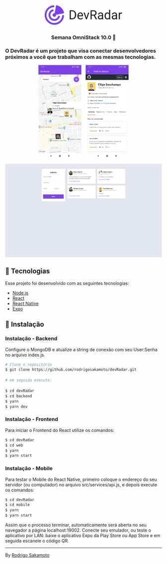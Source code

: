<h1 align="center">
  <img src=".github/logo.svg" alt="DevRadar" width="250px"/>
</h1>

<h3 align="center">
Semana OmniStack 10.0 🚀 
</h3>

<h3>
O DevRadar é um projeto que visa conectar desenvolvedores próximos a você que trabalham com as mesmas tecnologias.
</h3>

<p align="center">
  <img src=".github/home.jpeg" alt="Mobile" border="0" height="300" style="margin-right: 10px">
  <img src=".github/profile.jpeg" alt="Mobile" border="0" height="300">
</p>

<p align="center">
  <img src=".github/devradar.png" alt="Web" border="0" height="300"/>
</p>


## 🚀 Tecnologias

Esse projeto foi desenvolvido com as seguintes tecnologias:

- [Node.js](https://nodejs.org/en/)
- [React](https://reactjs.org/)
- [React Native](https://reactnative.dev/)
- [Expo](https://expo.io/)

## 💾 Instalação

<h3> Instalação - Backend</h3>
<p>Configure o MongoDB e atualize a string de conexão com seu User:Senha no arquivo index.js.</p>

```bash
# Clone o repositório
$ git clone https://github.com/rodrigosakamoto/devRadar.git

# em seguida execute:

$ cd devRadar
$ cd backend
$ yarn
$ yarn dev
```

<h3>Instalação - Frontend</h3>
<p>Para iniciar o Frontend do React utilize os comandos:</p>

```bash
$ cd devRadar
$ cd web
$ yarn
$ yarn start
```

<h3>Instalação - Mobile</h3>
<p>Para testar o Mobile do React Native, primeiro coloque o endereço do seu servidor (ou computador) no arquivo src/services/api.js, e depois execute os comandos:</p>

```bash
$ cd devRadar
$ cd mobile
$ yarn
$ yarn start
```
<p>Assim que o processo terminar, automaticamente será aberta no seu navegador a página localhost:19002. Conecte seu emulador, ou teste o aplicativo por LAN: baixe o aplicativo Expo da Play Store ou App Store e em seguida escaneie o código QR.</p>

---
By [Rodrigo Sakamoto](https://www.linkedin.com/in/rodrigo-sakamoto/)
